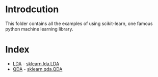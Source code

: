 # Introdcution
This folder contains all the examples of using scikit-learn, one famous python machine learning library.

# Index
* [LDA](sk_lda.py) - [sklearn.lda.LDA](http://scikit-learn.org/stable/modules/generated/sklearn.lda.LDA.html#sklearn.lda.LDA)
* [QDA](sk_qda.py) - [sklearn.qda.QDA](http://scikit-learn.org/stable/modules/generated/sklearn.qda.QDA.html#sklearn.qda.QDA)
